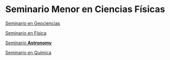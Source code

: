 # Seminario Menor en Ciencias Físicas

[Seminario en Geociencias](Seminario%20Menor%20en%20Ciencias%20Fi%CC%81sicas%2049b9780e01ba4917b15a40b294dbe27a/Seminario%20en%20Geociencias%2018c52a6911ba40d586b7e58bb2286ced.md)

[Seminario en Física](Seminario%20Menor%20en%20Ciencias%20Fi%CC%81sicas%2049b9780e01ba4917b15a40b294dbe27a/Seminario%20en%20Fi%CC%81sica%205f6546256c6a466cb8da0e5b7fbddbf7.md)

[Seminario **Astronomy**](Seminario%20Menor%20en%20Ciencias%20Fi%CC%81sicas%2049b9780e01ba4917b15a40b294dbe27a/Seminario%20Astronomy%2073df226835c6491aa06c8f88ce5210a1.md)

[Seminario en Química](Seminario%20Menor%20en%20Ciencias%20Fi%CC%81sicas%2049b9780e01ba4917b15a40b294dbe27a/Seminario%20en%20Qui%CC%81mica%2008a867668ae74790868afce054706357.md)